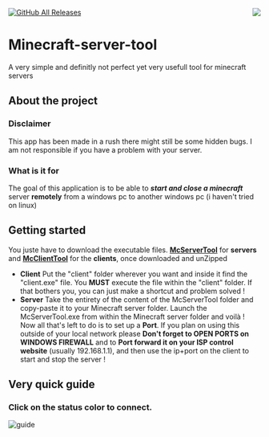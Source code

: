[![GitHub All Releases](https://img.shields.io/github/downloads/UnlikelyBuddy1/Minecraft-server-tool/total?style=for-the-badge)](https://github.com/UnlikelyBuddy1/Minecraft-server-tool/releases/tag/1) 
<img align="right" src=https://user-images.githubusercontent.com/52712038/94177688-3ffa2c00-fe9a-11ea-9adb-641294fcfd73.png> 
# Minecraft-server-tool
A very simple and definitly not perfect yet very usefull tool for minecraft servers 

## About the project
### Disclaimer
This app has been made in a rush there might still be some hidden bugs. I am not responsible if you have a problem with your server.
### What is it for
The goal of this application is to be able to ***start and close a minecraft*** server **remotely** from a windows pc to another windows pc (i haven't tried on linux)

## Getting started
You juste have to download the executable files. [**McServerTool**](https://github.com/UnlikelyBuddy1/Minecraft-server-tool/releases/download/1/McServerTool.rar) for **servers** and [**McClientTool**](https://github.com/UnlikelyBuddy1/Minecraft-server-tool/releases/download/1/McClientTool.rar) for the **clients**, once downloaded and unZipped
- **Client**
Put the "client" folder wherever you want and inside it find the "client.exe" file. You **MUST** execute the file within the "client" folder. If that bothers you, you can just make a shortcut and problem solved !
- **Server**
Take the entirety of the content of the McServerTool folder and copy-paste it to your Minecraft server folder. Launch the McServerTool.exe from within the Minecraft server folder and voilà ! Now all that's left to do is to set up a **Port**. If you plan on using this outside of your local network please **Don't forget to OPEN PORTS on WINDOWS FIREWALL** and to **Port forward it on your ISP control website** (usually 192.168.1.1), and then use the ip+port on the client to start and stop the server !
## Very quick guide
### Click on the status color to connect.
![guide](https://user-images.githubusercontent.com/52712038/94177523-f578af80-fe99-11ea-92a0-7750fd79c723.png)



